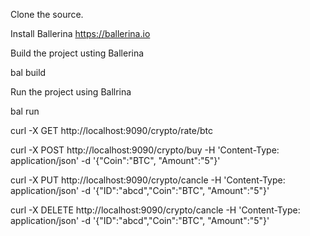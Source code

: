 
Clone the source.

Install Ballerina https://ballerina.io

Build the project usting Ballerina

bal build

Run the project using Ballrina

bal run

curl -X GET http://localhost:9090/crypto/rate/btc

curl -X POST http://localhost:9090/crypto/buy   -H 'Content-Type: application/json' -d '{"Coin":"BTC", "Amount":"5"}'

curl -X PUT http://localhost:9090/crypto/cancle   -H 'Content-Type: application/json' -d '{"ID":"abcd","Coin":"BTC", "Amount":"5"}'

curl -X DELETE http://localhost:9090/crypto/cancle   -H 'Content-Type: application/json' -d '{"ID":"abcd","Coin":"BTC", "Amount":"5"}'
